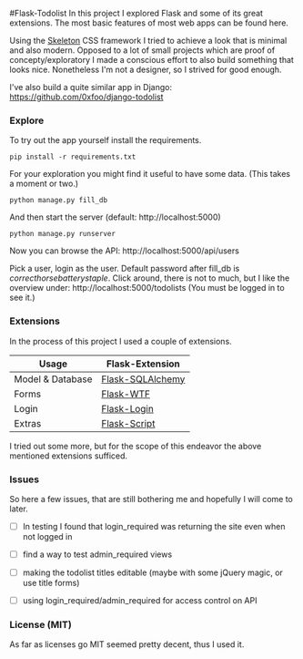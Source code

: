 #Flask-Todolist
In this project I explored Flask and some of its great
extensions. The most basic features of most web apps can be found here.

Using the [Skeleton](http://www.getskeleton.com/) CSS framework I tried to achieve a look that is minimal and also modern. Opposed to a lot of small projects which are proof of concepty/exploratory I made a conscious effort to also build something that looks nice. Nonetheless I'm not a designer, so I strived for good enough.

I've also build a quite similar app in Django: https://github.com/0xfoo/django-todolist


### Explore
To try out the app yourself install the requirements.
```
pip install -r requirements.txt
```
For your exploration you might find it useful to have some data. (This takes a moment or two.)
```
python manage.py fill_db
```
And then start the server (default: http://localhost:5000)
```
python manage.py runserver
```

Now you can browse the API:
http://localhost:5000/api/users

Pick a user, login as the user. Default password after fill_db is *correcthorsebatterystaple*.
Click around, there is not to much, but I like the overview under: http://localhost:5000/todolists
(You must be logged in to see it.)


### Extensions

In the process of this project I used a couple of extensions.

Usage               | Flask-Extension
------------------- | -----------------------
Model & Database    | [Flask-SQLAlchemy](http://flask-sqlalchemy.pocoo.org/2.0/)
Forms               | [Flask-WTF](https://flask-wtf.readthedocs.org/en/latest/)
Login               | [Flask-Login](http://flask-login.readthedocs.org/en/latest/)
Extras              | [Flask-Script](http://flask-script.readthedocs.org/en/latest/)

I tried out some more, but for the scope of this endeavor the above mentioned extensions sufficed.


### Issues

So here a few issues, that are still bothering me and hopefully I will come to later.

 - [ ] In testing I found that login_required was returning the site even when not logged in
 - [ ] find a way to test admin_required views
 - [ ] making the todolist titles editable (maybe with some jQuery magic, or use title forms)
 - [ ] using login_required/admin_required for access control on API


### License (MIT)
As far as licenses go MIT seemed pretty decent, thus I used it.
